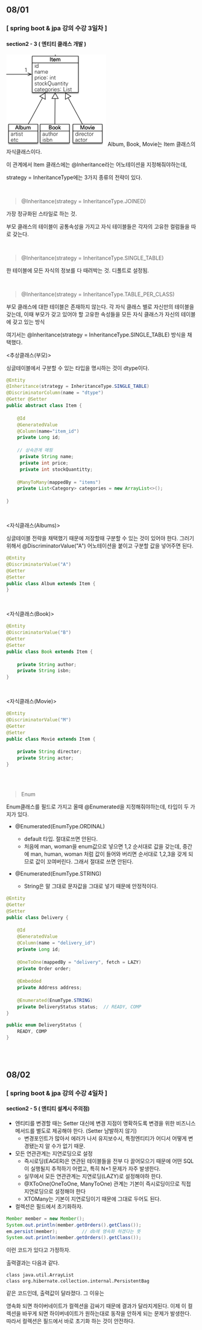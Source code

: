 ## 08/01
### [ spring boot & jpa 강의 수강 3일차 ]
#### **section2 - 3 ( 엔티티 클래스 개발 )**
![Alt text](<화면 캡처 2024-08-03 132254.png>)
Album, Book, Movie는 Item 클래스의 자식클래스이다.

이 관계에서 Item 클래스에는 @Inheritance라는 어노테이션을 지정해줘야하는데,

strategy = InheritanceType에는 3가지 종류의 전략이 있다.

<br>

> @Inheritance(strategy = InheritanceType.JOINED)

가장 정규화된 스타일로 하는 것.

부모 클래스의 테이블이 공통속성을 가지고 자식 테이블들은 각자의 고유한 컬럼들을 따로 갖는다.

<br>

> @Inheritance(strategy = InheritanceType.SINGLE_TABLE)

한 테이블에 모든 자식의 정보를 다 때려박는 것. 디폴트로 설정됨.

<br>

> @Inheritance(strategy = InheritanceType.TABLE_PER_CLASS)

부모 클래스에 대한 테이블은 존재하지 않는다.
각 자식 클래스 별로 자신만의 테이블을 갖는데,
이때 부모가 갖고 있어야 할 고유한 속성들을 모든 자식 클래스가 자신의 테이블에 갖고 있는 방식

여기서는 @Inheritance(strategy = InheritanceType.SINGLE_TABLE) 방식을 채택했다.

<추상클래스(부모)>

 싱글테이블에서 구분할 수 있는 타입을 명시하는 것이 dtype이다.

```java
@Entity
@Inheritance(strategy = InheritanceType.SINGLE_TABLE)
@DiscriminatorColumn(name = "dtype")
@Getter @Setter
public abstract class Item {

    @Id
    @GeneratedValue
    @Column(name="item_id")
    private Long id;

    // 상속관계 매핑
     private String name;
     private int price;
     private int stockQuantitty;

    @ManyToMany(mappedBy = "items")
    private List<Category> categories = new ArrayList<>();

}
```
<br>

<자식클래스(Albums)>

싱글테이블 전략을 채택했기 때문에 저장할때 구분할 수 있는 것이 있어야 한다.
그러기 위해서 @DiscriminatorValue("A") 어노테이션을 붙이고 구분할 값을 넣어주면 된다.

```java
@Entity
@DiscriminatorValue("A")
@Getter
@Setter
public class Album extends Item {
}
```
<br>

<자식클래스(Book)>

```java
@Entity
@DiscriminatorValue("B")
@Getter
@Setter
public class Book extends Item {

    private String author;
    private String isbn;
}
```

<br>

<자식클래스(Movie)>
```java
@Entity
@DiscriminatorValue("M")
@Getter
@Setter
public class Movie extends Item {

    private String director;
    private String actor;
}
```

<br>
<br>

> Enum

Enum클래스를 필드로 가지고 올때 @Enumerated을 지정해줘야하는데, 타입이 두 가지가 있다.

- @Enumerated(EnumType.ORDINAL)
    - default 타입. 절대로쓰면 안된다.
    - 처음에 man, woman을 enum값으로 넣으면 1,2 순서대로 값을 갖는데, 중간에 man, human, woman 처럼 값이 들어와 버리면 순서대로 1,2,3을 갖게 되므로 값이 꼬여버린다. 그래서 절대로 쓰면 안된다.

- @Enumerated(EnumType.STRING)
    - String은 말 그대로 문자값을 그대로 넣기 때문에 안정적이다.


```java
@Entity
@Getter
@Setter
public class Delivery {

    @Id
    @GeneratedValue
    @Column(name = "delivery_id")
    private Long id;

    @OneToOne(mappedBy = "delivery", fetch = LAZY)
    private Order order;

    @Embedded
    private Address address;

    @Enumerated(EnumType.STRING)
    private DeliveryStatus status;  // READY, COMP
}
```

```java
public enum DeliveryStatus {
    READY, COMP
}
```

<br>
<br>

## 08/02
### [ spring boot & jpa 강의 수강 4일차 ]
#### **section2 - 5 ( 엔티티 설계시 주의점)**

- 엔티티를 변경할 때는 Setter 대신에 변경 지점이 명확하도록 변경을 위한 비즈니스 메서드를 별도로 제공해야 한다. (Setter 남발하지 않기)
    - 변경포인트가 많아서 에러가 나서 유지보수시, 특정엔티티가 어디서 어떻게 변경됐는지 알 수가 없기 때문.
- 모든 연관관계는 지연로딩으로 설정
    - 즉시로딩(EAGER)은 연관된 테이블들을 전부 다 끌어모으기 때문에 어떤 SQL이 실행될지 추적하기 어렵고, 특히 N+1 문제가 자주 발생한다.
    - 실무에서 모든 연관관계는 지연로딩(LAZY)로 설정해야하 한다.
    - @XToOne(OneToOne, ManyToOne) 관계는 기본이 즉시로딩이므로 직접 지연로딩으로 설정해야 한다
    - XTOMany는 기본이 지연로딩이기 때문에 그대로 두어도 된다.
- 컬렉션은 필드에서 초기화하자.
```java
Member member = new Member();
System.out.println(member.getOrders().getClass());
em.persist(member);         // db에 영속화 하겠다는 뜻
System.out.println(member.getOrders().getClass());
```
이런 코드가 있다고 가정하자.

출력결과는 다음과 같다.
```
class java.util.ArrayList
class org.hibernate.collection.internal.PersistentBag
```
같은 코드인데, 출력값이 달라졌다. 그 이유는

영속화 되면 하이버네이트가 컬렉션을 감싸기 때문에 결과가 달라지게된다. 이제 이 컬렉션을 바꾸게 되면 하이버네이트가 원하는대로 동작을 안하게 되는 문제가 발생한다.
따라서 컬렉션은 필드에서 바로 초기화 하는 것이 안전하다.
